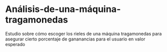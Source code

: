 # Análisis-de-una-máquina-tragamonedas
Estudio sobre cómo escoger los rieles de una máquina tragamonedas para asegurar cierto porcentaje de gananancias para el usuario en valor esperado
